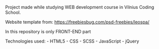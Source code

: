 Project made while studying WEB development course in Vilnius Coding School.

Website template from: 
https://freebiesbug.com/psd-freebies/leospa/

In this repository is only FRONT-END part

Technologies used:
    - HTML5
    - CSS
    - SCSS
    - JavaScript
    - jQuery
